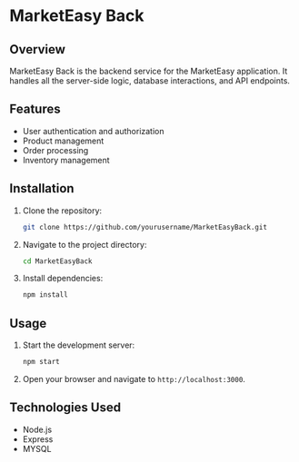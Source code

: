 # MarketEasy Back

## Overview
MarketEasy Back is the backend service for the MarketEasy application. It handles all the server-side logic, database interactions, and API endpoints.

## Features
- User authentication and authorization
- Product management
- Order processing
- Inventory management

## Installation
1. Clone the repository:
    ```sh
    git clone https://github.com/yourusername/MarketEasyBack.git
    ```
2. Navigate to the project directory:
    ```sh
    cd MarketEasyBack
    ```
3. Install dependencies:
    ```sh
    npm install
    ```

## Usage
1. Start the development server:
    ```sh
    npm start
    ```
2. Open your browser and navigate to `http://localhost:3000`.

## Technologies Used
- Node.js
- Express
- MYSQL

